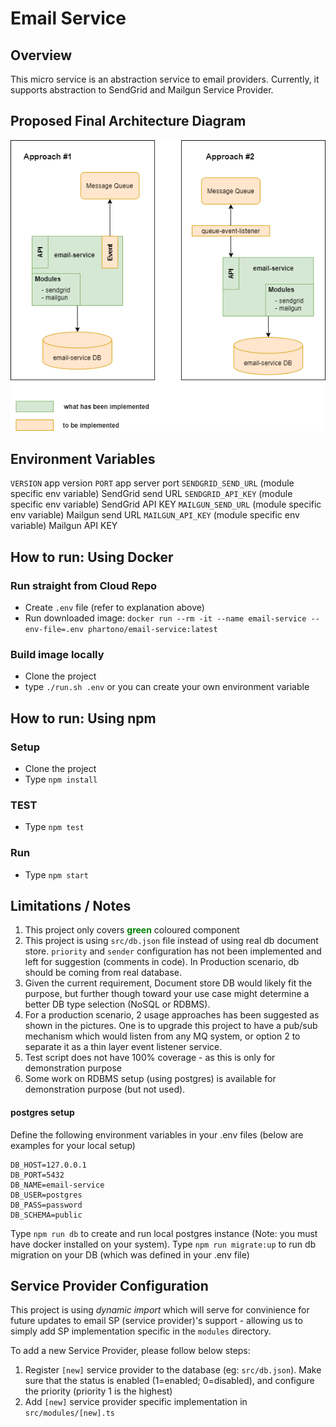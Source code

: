 # Email Service

## Overview

This micro service is an abstraction service to email providers. Currently, it supports abstraction to SendGrid and Mailgun Service Provider.

## Proposed Final Architecture Diagram

![Architecture Diagram](doc/final-architecture.png)

## Environment Variables

`VERSION` app version
`PORT` app server port
`SENDGRID_SEND_URL` (module specific env variable) SendGrid send URL
`SENDGRID_API_KEY` (module specific env variable) SendGrid API KEY
`MAILGUN_SEND_URL` (module specific env variable) Mailgun send URL
`MAILGUN_API_KEY` (module specific env variable) Mailgun API KEY

## How to run: Using Docker

### Run straight from Cloud Repo

- Create `.env` file (refer to explanation above)
- Run downloaded image: `docker run --rm -it --name email-service --env-file=.env phartono/email-service:latest`

### Build image locally

- Clone the project
- type `./run.sh .env` or you can create your own environment variable

## How to run: Using npm

### Setup

- Clone the project
- Type `npm install`

### TEST

- Type `npm test`

### Run

- Type `npm start`

## Limitations / Notes

1. This project only covers <span style="color:green">**green**</span> coloured component
2. This project is using `src/db.json` file instead of using real db document store. `priority` and `sender` configuration has not been implemented and left for suggestion (comments in code). In Production scenario, db should be coming from real database.
3. Given the current requirement, Document store DB would likely fit the purpose, but further though toward your use case might determine a better DB type selection (NoSQL or RDBMS).
4. For a production scenario, 2 usage approaches has been suggested as shown in the pictures. One is to upgrade this project to have a pub/sub mechanism which would listen from any MQ system, or option 2 to separate it as a thin layer event listener service.
5. Test script does not have 100% coverage - as this is only for demonstration purpose
6. Some work on RDBMS setup (using postgres) is available for demonstration purpose (but not used).

#### postgres setup

Define the following environment variables in your .env files (below are examples for your local setup)

```
DB_HOST=127.0.0.1
DB_PORT=5432
DB_NAME=email-service
DB_USER=postgres
DB_PASS=password
DB_SCHEMA=public
```

Type `npm run db` to create and run local postgres instance (Note: you must have docker installed on your system).
Type `npm run migrate:up` to run db migration on your DB (which was defined in your .env file)

## Service Provider Configuration

This project is using _*dynamic import*_ which will serve for convinience for future updates to email SP (service provider)'s support - allowing us to simply add SP implementation specific in the `modules` directory.

To add a new Service Provider, please follow below steps:

1. Register `[new]` service provider to the database (eg: `src/db.json`). Make sure that the status is enabled (1=enabled; 0=disabled), and configure the priority (priority 1 is the highest)
2. Add `[new]` service provider specific implementation in `src/modules/[new].ts`
